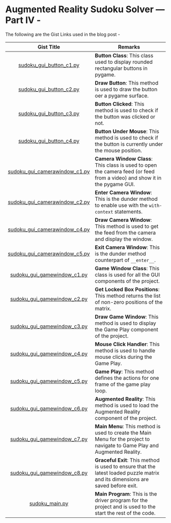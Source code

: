 # Augmented Reality Sudoku Solver — Part IV -

The following are the Gist Links used in the blog post -

|                                                Gist Title                                                | Remarks |
|:--------------------------------------------------------------------------------------------------------:|---------|
|    [sudoku_gui_button_c1.py](https://gist.github.com/shashank3199/465e6a68bbf73323786905dc07be608d)    | <b>Button Class</b>: This class used to display rounded rectangular buttons in pygame.       |
|    [sudoku_gui_button_c2.py](https://gist.github.com/shashank3199/04616765fb0c920ba18f51f718e55be1)    | <b>Draw Button</b>: This method is used to draw the button oer a pygame surface.       |
|    [sudoku_gui_button_c3.py](https://gist.github.com/shashank3199/02633c17be3b048e9de12e49cf6d74c3)    | <b>Button Clicked</b>: This method is used to check if the button was clicked or not.       |
|    [sudoku_gui_button_c4.py](https://gist.github.com/shashank3199/f347724f5c29762160fae8ca2d87cab7)    | <b>Button Under Mouse</b>: This method is used to check if the button is currently under the mouse position.       |
| [sudoku_gui_camerawindow_c1.py](https://gist.github.com/shashank3199/df18215a7c0c7acd90633a69acc68bf1) | <b>Camera Window Class</b>: This class is used to open the camera feed (or feed from a video) and show it in the pygame GUI.       |
| [sudoku_gui_camerawindow_c2.py](https://gist.github.com/shashank3199/c747e485edcf5c4905379a0c2ec3ccb0) | <b>Enter Camera Window</b>: This is the dunder method to enable use with the `with-context` statements.       |
| [sudoku_gui_camerawindow_c4.py](https://gist.github.com/shashank3199/721158851c6890fe2573d4e0246cb7b9) | <b>Draw Camera Window</b>: This method is used to get the feed from the camera and display the window.       |
| [sudoku_gui_camerawindow_c5.py](https://gist.github.com/shashank3199/612e46c42485e323b9183b665cc1ad0f) | <b>Exit Camera Window</b>: This is the dunder method counterpart of `__enter__`.       |
|  [sudoku_gui_gamewindow_c1.py](https://gist.github.com/shashank3199/5d8ba1ced3f29b2b0e00dde690d877b0)  | <b>Game Window Class</b>: This class is used for all the GUI components of the project.       |
|  [sudoku_gui_gamewindow_c2.py](https://gist.github.com/shashank3199/85204f4b6de018e88ca6ea41e8af5d3f)  | <b>Get Locked Box Positions</b>: This method returns the list of non-zero positions of the matrix.       |
|  [sudoku_gui_gamewindow_c3.py](https://gist.github.com/shashank3199/f7458ab7721bae320e5fa2c038bf2fd2)  | <b>Draw Game Window</b>: This method is used to display the Game Play component of the project.       |
| [sudoku_gui_gamewindow_c4.py](https://gist.github.com/shashank3199/5d27dd9792180db561580337ddcca70f)   | <b>Mouse Click Handler</b>: This method is used to handle mouse clicks during the Game Play.       |
| [sudoku_gui_gamewindow_c5.py](https://gist.github.com/shashank3199/2179b5eb55304a9e10124a9600bcd2e2)   | <b>Game Play</b>: This method defines the actions for one frame of the game play loop.       |
| [sudoku_gui_gamewindow_c6.py](https://gist.github.com/shashank3199/694ad08d2e604a52cdab628203fa8fe0)   | <b>Augmented Reality</b>: This method is used to load the Augmented Reality component of the project.       |
| [sudoku_gui_gamewindow_c7.py](https://gist.github.com/shashank3199/da2e7a20f5a023c737b8bf1dbcc2ed0e)   | <b>Main Menu</b>: This method is used to create the Main Menu for the project to navigate to Game Play and Augmented Reality.       |
| [sudoku_gui_gamewindow_c8.py](https://gist.github.com/shashank3199/02a7aafeb5900d814e7e29a15fd9cb9e)   | <b>Graceful Exit</b>: This method is used to ensure that the latest loaded puzzle matrix and its dimensions are saved before exit.       |
| [sudoku_main.py](https://gist.github.com/shashank3199/19da78d38dd97f46123f90f6c099b9c5)                | <b>Main Program</b>: This is the driver program for the project and is used to the start the rest of the code.       |